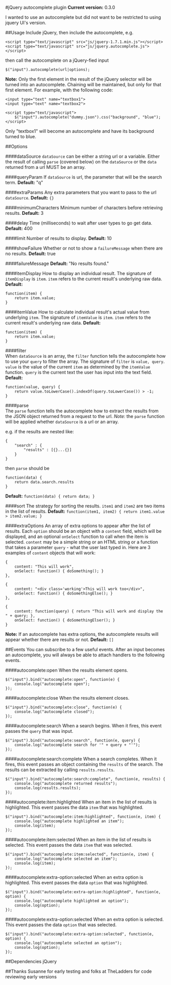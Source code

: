 #jQuery autocomplete plugin
**Current version:** 0.3.0

I wanted to use an autocomplete but did not want to be restricted to using jquery UI's version. 

##Usage
Include jQuery, then include the autocomplete, e.g.

	<script type="text/javascript" src="js/jquery-1.7.1.min.js"></script>
	<script type="text/javascript" src="js/jquery.autocomplete.js"></script>
	
then call the autocomplete on a jQuery-fied input 

	$("input").autocomplete(url|options);
	
**Note:** Only the first element in the result of the jQuery selector will be turned into an autocomplete. Chaining will be maintained, but only for that first element. For example, with the following code:

	<input type="text" name="textbox1">
	<input type="text" name="textbox2">
	
	<script type="text/javascript">
		$("input").autocomplete("dummy.json").css("background", "blue");
	</script>

Only "textbox1" will become an autocomplete and have its background turned to blue.

##Options

####dataSource
`dataSource` can be either a string url or a variable.
Either the result of calling `parse` (covered below) on the `dataSource` or the `data` returned from a url MUST be an array.
            
####queryParam
If `dataSource` is url, the parameter that will be the search term.
**Default:** "q"


####extraParams
Any extra parameters that you want to pass to the url `dataSource`.
**Default:** `{}`


####minimumCharacters
Minimum number of characters before retrieving results.
**Default:** 3
          
            
####delay
Time (milliseconds) to wait after user types to go get data.
**Default:** 400
            
            
####limit
Number of results to display.
**Default:** 10


####showFailure
Whether or not to show a `failureMessage` when there are no results.
**Default:** true

            
####failureMessage
**Default:** "No results found."
            
            
####itemDisplay
How to display an individual result. The signature of `itemDisplay` is `item`.
`item` refers to the current result's underlying raw data. 
**Default:**

	function(item) {
		return item.value;
	}

            
####itemValue
How to calculate individual result's actual value from underlying `item`.
The signature of `itemValue` is `item`. `item` refers to the current result's underlying raw data.
**Default:**

	function(item) {
		return item.value;
	}

         
####filter   
When `dataSource` is an array, the `filter` function tells the autocomplete how to use your `query` to filter the array.
The signature of `filter` is `value, query`. `value` is the value of the current `item` as determined by the `itemValue` function.
`query` is the current text the user has input into the text field.
**Default:**

	function(value, query) {
		return value.toLowerCase().indexOf(query.toLowerCase()) > -1;
	}

         
####parse   
The `parse` function tells the autocomplete how to extract the results from the JSON object returned from a request to the url.
*Note:* the `parse` function will be applied whether `dataSource` is a url or an array. 

e.g. if the results are nested like:

	{
		"search" : {
			"results" : [{}...{}]
		}
	}

then `parse` should be

	function(data) {
		return data.search.results
	}

**Default:** `function(data) { return data; }`

            
####sort
The strategy for sorting the results. `item1` and `item2` are two items in the list of results.
**Default:** `function(item1, item2) { return item1.value > item2.value; }`


####extraOptions
An array of extra options to appear after the list of results. Each `option` should be an object with a `content` field,
which will be displayed, and an optional `onSelect` function to call when the item is selected. `content` may be a simple
string or an HTML string or a function that takes a parameter `query` - what the user last typed in. Here are 3 
examples of `content` objects that will work:

	{
		content: "This will work",
		onSelect: function() { doSomething(); }
	},
  
	{
		content: "<div class='working'>This will work too</div>",
		onSelect: function() { doSomethingElse(); }
	},
  
	{
		content: function(query) { return "This will work and display the " + query; },
		onSelect: function() { doSomethingElser(); }
	}

**Note:** If an autocomplete has extra options, the autocomplete results will appear whether there are results or not.
**Default:** `[]`

##Events
You can subscribe to a few useful events. After an input becomes an autocomplete, you will always be able to attach handlers to the following events.

####autocomplete:open
When the results element opens.
	
	$("input").bind("autocomplete:open", function(e) {
		console.log("autocomplete open");
	});

####autocomplete:close
When the results element closes.

	$("input").bind("autocomplete:close", function(e) {
		console.log("autocomplete closed");
	});

####autocomplete:search
When a search begins. When it fires, this event passes the `query` that was input.

	$("input").bind("autocomplete:search", function(e, query) {
		console.log("autocomplete search for '" + query + "'");
	});

####autocomplete:search:complete
When a search completes. When it fires, this event passes an object containing the `results` of the search. The results can be extracted by calling `results.results`.

	$("input").bind("autocomplete:search:complete", function(e, results) {
		console.log("autocomplete returned results");
		console.log(results.results);
	});

####autocomplete:item:highlighted
When an item in the list of results is highlighted. This event passes the data `item` that was highlighted.

	$("input").bind("autocomplete:item:highlighted", function(e, item) {
		console.log("autocomplete highlighted an item");
		console.log(item);
	});

####autocomplete:item:selected
When an item in the list of results is selected. This event passes the data `item` that was selected.

	$("input").bind("autocomplete:item:selected", function(e, item) {
		console.log("autocomplete selected an item");
		console.log(item);
	});

####autocomplete:extra-option:selected
When an extra option is highlighted. This event passes the data `option` that was highlighted.

	$("input").bind("autocomplete:extra-option:highlighted", function(e, option) {
		console.log("autocomplete highlighted an option");
		console.log(option);
	});

####autocomplete:extra-option:selected
When an extra option is selected. This event passes the data `option` that was selected.

	$("input").bind("autocomplete:extra-option:selected", function(e, option) {
		console.log("autocomplete selected an option");
		console.log(option);
	});


##Dependencies
jQuery


##Thanks
Susanne for early testing and folks at TheLadders for code reviewing early versions
